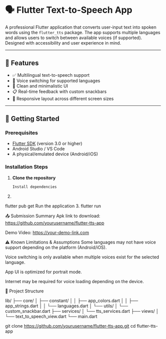 # 🗣️ Flutter Text-to-Speech App

A professional Flutter application that converts user-input text into spoken words using the `flutter_tts` package. The app supports multiple languages and allows users to switch between available voices (if supported). Designed with accessibility and user experience in mind.

---

## 📲 Features

- ✅ Multilingual text-to-speech support
- 🔁 Voice switching for supported languages
- 📝 Clean and minimalistic UI
- 📋 Real-time feedback with custom snackbars
- 📱 Responsive layout across different screen sizes

---

## 🚀 Getting Started

### Prerequisites

- [Flutter SDK](https://flutter.dev/docs/get-started/install) (version 3.0 or higher)
- Android Studio / VS Code
- A physical/emulated device (Android/iOS)

### Installation Steps

1. **Clone the repository**
   ```bash
   Install dependencies

2.
flutter pub get
Run the application
3.
flutter run

📤 Submission Summary
Apk link to download: https://github.com/yourusername/flutter-tts-app

Demo Video: https://your-demo-link.com

⚠️ Known Limitations & Assumptions
Some languages may not have voice support depending on the platform (Android/iOS).

Voice switching is only available when multiple voices exist for the selected language.

App UI is optimized for portrait mode.

Internet may be required for voice loading depending on the device.

📁 Project Structure

lib/
├── core/
│   ├── constant/
│   │   ├── app_colors.dart
│   │   ├── app_strings.dart
│   │   └── languages.dart
│   └── utils/
│       └── custom_snackbar.dart
├── services/
│   └── tts_services.dart
├── views/
│   └── text_to_speech_view.dart
└── main.dart



   git clone https://github.com/yourusername/flutter-tts-app.git
   cd flutter-tts-app
